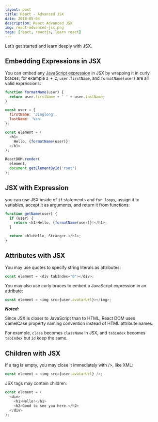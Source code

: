 ```yaml
---
layout: post
title: React - Advanced JSX
date: 2018-05-04
description: React Advanced JSX
img: react-advanced-jsx.png
tags: [react, reactjs, learn react]
---
```


Let’s get started and learn deeply with JSX.

## Embedding Expressions in JSX

You can embed any [JavaScript expression](https://developer.mozilla.org/en-US/docs/Web/JavaScript/Guide/Expressions_and_Operators#Expressions) in JSX by wrapping it in curly braces; for example `2 + 2`, `user.firstName`, and `formatName(user)` are all valid expressions:

```javascript
function formatName(user) {
  return user.firstName + ' ' + user.lastName;
}

const user = {
  firstName: 'Jinglong',
  lastName: 'Van'
};

const element = (
  <h1>
    Hello, {formatName(user)}!
  </h1>
);

ReactDOM.render(
  element,
  document.getElementById('root')
);
```

## JSX with Expression

you can use JSX inside of `if` statements and `for loops`, assign it to variables, accept it as arguments, and return it from functions:

```javascript
function getName(user) {
  if (user) {
    return <h1>Hello, {formatName(user)}!</h1>;
  }

  return <h1>Hello, Stranger.</h1>;
}
```

## Attributes with JSX

You may use quotes to specify string literals as attributes:

```javascript
const element = <div tabIndex="0"></div>;
```

You may also use curly braces to embed a JavaScript expression in an attribute:

```javascript
const element = <img src={user.avatarUrl}></img>;
```

***Noted:***

Since JSX is closer to JavaScript than to HTML, React DOM uses camelCase property naming convention instead of HTML attribute names.

For example, `class` becomes `className` in JSX, and `tabindex` becomes `tabIndex` but `id` keep the same.

## Children with JSX

If a tag is empty, you may close it immediately with />, like XML:

```javascript
const element = <img src={user.avatarUrl} />;
```

JSX tags may contain children:

```javascript
const element = (
  <div>
    <h1>Hello!</h1>
    <h2>Good to see you here.</h2>
  </div>
);
```